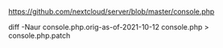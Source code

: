 https://github.com/nextcloud/server/blob/master/console.php

diff -Naur console.php.orig-as-of-2021-10-12 console.php > console.php.patch
